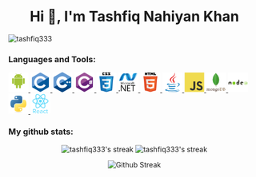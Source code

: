 <p align="center" width="10%"> <img src="https://cdn.dribbble.com/users/363821/screenshots/3329508/media/c6bcd3e0db9e5d03fa06c3aef5d5ef2f.gif" alt=""></p>
<h1 align="center">Hi 👋, I'm Tashfiq Nahiyan Khan</h1>
<p align="left"> <img src="https://komarev.com/ghpvc/?username=tashfiq333&label=Profile%20views&color=0e75b6&style=plastic" alt="tashfiq333" /> </p>

<p align="left">
</p>

<h3 align="left">Languages and Tools:</h3>
<p align="left"> <a href="https://developer.android.com" target="_blank" rel="noreferrer"> <img src="https://raw.githubusercontent.com/devicons/devicon/master/icons/android/android-original-wordmark.svg" alt="android" width="40" height="40"/> </a> <a href="https://www.cprogramming.com/" target="_blank" rel="noreferrer"> <img src="https://raw.githubusercontent.com/devicons/devicon/master/icons/c/c-original.svg" alt="c" width="40" height="40"/> </a> <a href="https://www.w3schools.com/cpp/" target="_blank" rel="noreferrer"> <img src="https://raw.githubusercontent.com/devicons/devicon/master/icons/cplusplus/cplusplus-original.svg" alt="cplusplus" width="40" height="40"/> </a> <a href="https://www.w3schools.com/cs/" target="_blank" rel="noreferrer"> <img src="https://raw.githubusercontent.com/devicons/devicon/master/icons/csharp/csharp-original.svg" alt="csharp" width="40" height="40"/> </a> <a href="https://www.w3schools.com/css/" target="_blank" rel="noreferrer"> <img src="https://raw.githubusercontent.com/devicons/devicon/master/icons/css3/css3-original-wordmark.svg" alt="css3" width="40" height="40"/> </a> <a href="https://dotnet.microsoft.com/" target="_blank" rel="noreferrer"> <img src="https://raw.githubusercontent.com/devicons/devicon/master/icons/dot-net/dot-net-original-wordmark.svg" alt="dotnet" width="40" height="40"/> </a> <a href="https://www.w3.org/html/" target="_blank" rel="noreferrer"> <img src="https://raw.githubusercontent.com/devicons/devicon/master/icons/html5/html5-original-wordmark.svg" alt="html5" width="40" height="40"/> </a> <a href="https://www.java.com" target="_blank" rel="noreferrer"> <img src="https://raw.githubusercontent.com/devicons/devicon/master/icons/java/java-original.svg" alt="java" width="40" height="40"/> </a> <a href="https://developer.mozilla.org/en-US/docs/Web/JavaScript" target="_blank" rel="noreferrer"> <img src="https://raw.githubusercontent.com/devicons/devicon/master/icons/javascript/javascript-original.svg" alt="javascript" width="40" height="40"/> </a> <a href="https://www.mongodb.com/" target="_blank" rel="noreferrer"> <img src="https://raw.githubusercontent.com/devicons/devicon/master/icons/mongodb/mongodb-original-wordmark.svg" alt="mongodb" width="40" height="40"/> </a> <a href="https://nodejs.org" target="_blank" rel="noreferrer"> <img src="https://raw.githubusercontent.com/devicons/devicon/master/icons/nodejs/nodejs-original-wordmark.svg" alt="nodejs" width="40" height="40"/> </a> <a href="https://www.python.org" target="_blank" rel="noreferrer"> <img src="https://raw.githubusercontent.com/devicons/devicon/master/icons/python/python-original.svg" alt="python" width="40" height="40"/> </a> <a href="https://reactjs.org/" target="_blank" rel="noreferrer"> <img src="https://raw.githubusercontent.com/devicons/devicon/master/icons/react/react-original-wordmark.svg" alt="react" width="40" height="40"/> </a> </p>

<h3 align="left">My github stats:</h3>

<p align="center">
	<img title="🔥 Get streak stats for your profile at git.io/streak-stats" alt="tashfiq333's streak" src="[http://github-readme-streak-stats.herokuapp.com?user=tashfiq333&theme=chartreuse-dark&hide_border=true&bg_color=transparent](https://github-readme-stats.vercel.app/api?username=tashfiq333&show_icons=true)"/>
	<img title="🔥 Get streak stats for your profile at git.io/streak-stats" alt="tashfiq333's streak" src="http://github-readme-streak-stats.herokuapp.com?user=tashfiq333&theme=gruvbox_duo&hide_border=true&bg_color=transparent"/>
</p>
<p align="center">
 <img width="40%" alt="Github Streak" src="https://github-readme-stats.vercel.app/api/top-langs/?username=tashfiq333&theme=transparent&layout=compact&hide_border=true&title_color=38E54D">
</p>
